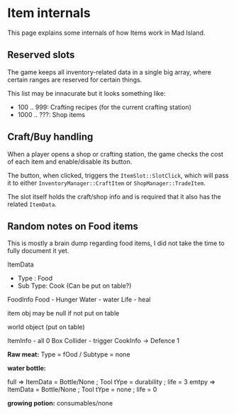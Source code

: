 # Item internals

This page explains some internals of how Items work in Mad Island.

## Reserved slots

The game keeps all inventory-related data in a single big array, where certain ranges are reserved for certain things.

This list may be innacurate but it looks something like:

- 100 .. 999: Crafting recipes (for the current crafting station)
- 1000 .. ???: Shop items


## Craft/Buy handling

When a player opens a shop or crafting station, the game checks the cost of each item and enable/disable its button.

The button, when clicked, triggers the `ItemSlot::SlotClick`, which will pass it to either `InventoryManager::CraftItem` or `ShopManager::TradeItem`.

The slot itself holds the craft/shop info and is required that it also has the related `ItemData`.


## Random notes on Food items

This is mostly a brain dump regarding food items, I did not take the time to fully document it yet.

ItemData
- Type : Food
- Sub Type:  Cook (Can be put on table?)

FoodInfo
Food - Hunger
Water - water
Life - heal


item obj may be null if not put on table

world object (put on table)

ItemInfo - all 0
Box Collider - trigger
CookInfo -> Defence 1


**Raw meat:**
Type = fOod / Subtype = none

**water bottle:**

full => ItemData = Bottle/None ; Tool tYpe = durability ; life = 3
emtpy => ItemData = Bottle/None ; Tool tYpe = none ; life = 0

**growing potion:**
consumables/none
